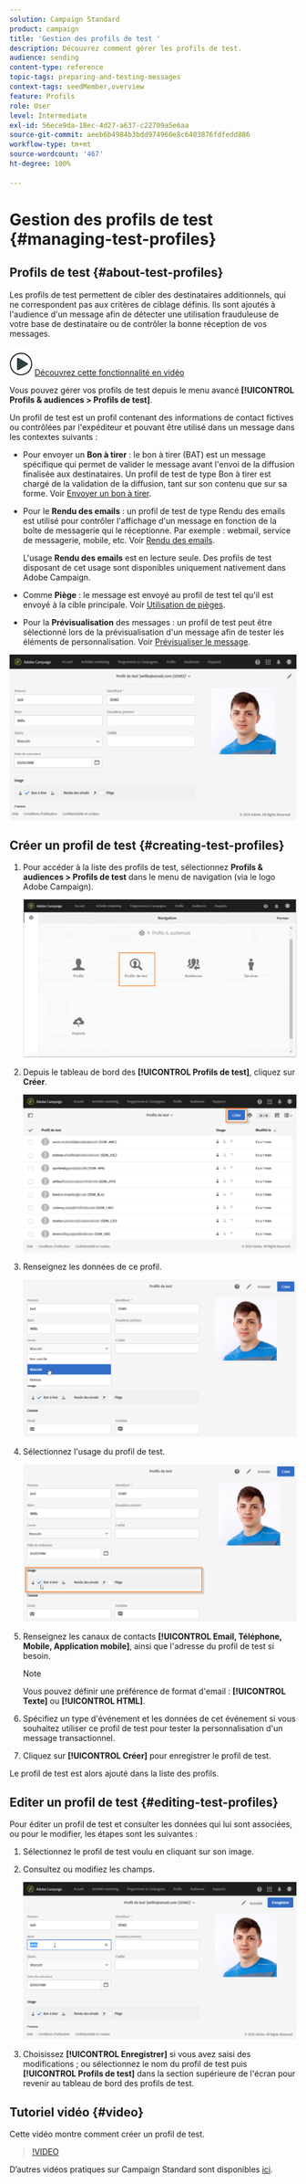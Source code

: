 ```yaml
---
solution: Campaign Standard
product: campaign
title: 'Gestion des profils de test '
description: Découvrez comment gérer les profils de test.
audience: sending
content-type: reference
topic-tags: preparing-and-testing-messages
context-tags: seedMember,overview
feature: Profils
role: User
level: Intermediate
exl-id: 56ece9da-18ec-4d27-a637-c22709a5e6aa
source-git-commit: aeeb6b4984b3bdd974960e8c6403876fdfedd886
workflow-type: tm+mt
source-wordcount: '467'
ht-degree: 100%

---
```


# Gestion des profils de test {#managing-test-profiles}

## Profils de test {#about-test-profiles}

Les profils de test permettent de cibler des destinataires additionnels, qui ne correspondent pas aux critères de ciblage définis. Ils sont ajoutés à l&#39;audience d&#39;un message afin de détecter une utilisation frauduleuse de votre base de destinataire ou de contrôler la bonne réception de vos messages.

![](assets/do-not-localize/how-to-video.png) [Découvrez cette fonctionnalité en vidéo](#video)

Vous pouvez gérer vos profils de test depuis le menu avancé **[!UICONTROL Profils &amp; audiences > Profils de test]**.

Un profil de test est un profil contenant des informations de contact fictives ou contrôlées par l&#39;expéditeur et pouvant être utilisé dans un message dans les contextes suivants :

* Pour envoyer un **Bon à tirer** : le bon à tirer (BAT) est un message spécifique qui permet de valider le message avant l&#39;envoi de la diffusion finalisée aux destinataires. Un profil de test de type Bon à tirer est chargé de la validation de la diffusion, tant sur son contenu que sur sa forme. Voir [Envoyer un bon à tirer](../../sending/using/sending-proofs.md).
* Pour le **Rendu des emails** : un profil de test de type Rendu des emails est utilisé pour contrôler l&#39;affichage d&#39;un message en fonction de la boîte de messagerie qui le réceptionne. Par exemple : webmail, service de messagerie, mobile, etc. Voir [Rendu des emails](../../sending/using/email-rendering.md).

   L&#39;usage **Rendu des emails** est en lecture seule. Des profils de test disposant de cet usage sont disponibles uniquement nativement dans Adobe Campaign.

* Comme **Piège** : le message est envoyé au profil de test tel qu&#39;il est envoyé à la cible principale. Voir [Utilisation de pièges](../../sending/using/using-traps.md).
* Pour la **Prévisualisation** des messages : un profil de test peut être sélectionné lors de la prévisualisation d&#39;un message afin de tester les éléments de personnalisation. Voir [Prévisualiser le message](/help/sending/using/previewing-messages.md).

![](assets/test_profile.png)

## Créer un profil de test {#creating-test-profiles}

1. Pour accéder à la liste des profils de test, sélectionnez **Profils &amp; audiences > Profils de test** dans le menu de navigation (via le logo Adobe Campaign).

   ![](assets/test_profile_creation_1.png)

1. Depuis le tableau de bord des **[!UICONTROL Profils de test]**, cliquez sur **Créer**.

   ![](assets/test_profile_creation_2.png)

1. Renseignez les données de ce profil.

   ![](assets/test_profile_creation_3.png)

1. Sélectionnez l&#39;usage du profil de test.

   ![](assets/test_profile_creation_4.png)

1. Renseignez les canaux de contacts **[!UICONTROL Email, Téléphone, Mobile, Application mobile]**, ainsi que l&#39;adresse du profil de test si besoin.

   >[!NOTE]
   >
   >Vous pouvez définir une préférence de format d&#39;email : **[!UICONTROL Texte]** ou **[!UICONTROL HTML]**.

1. Spécifiez un type d&#39;événement et les données de cet événement si vous souhaitez utiliser ce profil de test pour tester la personnalisation d&#39;un message transactionnel.
1. Cliquez sur **[!UICONTROL Créer]** pour enregistrer le profil de test.

Le profil de test est alors ajouté dans la liste des profils.

## Editer un profil de test {#editing-test-profiles}

Pour éditer un profil de test et consulter les données qui lui sont associées, ou pour le modifier, les étapes sont les suivantes :

1. Sélectionnez le profil de test voulu en cliquant sur son image.
1. Consultez ou modifiez les champs.

   ![](assets/test_profile_edit.png)

1. Choisissez **[!UICONTROL Enregistrer]** si vous avez saisi des modifications ; ou sélectionnez le nom du profil de test puis **[!UICONTROL Profils de test]** dans la section supérieure de l&#39;écran pour revenir au tableau de bord des profils de test.

## Tutoriel vidéo {#video}

Cette vidéo montre comment créer un profil de test.

>[!VIDEO](https://video.tv.adobe.com/v/24094?quality=12)

D’autres vidéos pratiques sur Campaign Standard sont disponibles [ici](https://experienceleague.adobe.com/docs/campaign-standard-learn/tutorials/overview.html?lang=fr).
